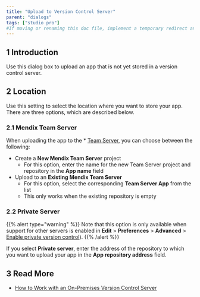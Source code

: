 ```yaml
---
title: "Upload to Version Control Server"
parent: "dialogs"
tags: ["studio pro"]
#If moving or renaming this doc file, implement a temporary redirect and let the respective team know they should update the URL in the product. See Mapping to Products for more details.
---
```


## 1 Introduction

Use this dialog box to upload an app that is not yet stored in a version control server.

## 2 Location

Use this setting to select the location where you want to store your app. There are three options, which are described below.

### 2.1 Mendix Team Server

When uploading the app to the * [Team Server](/developerportal/develop/team-server), you can choose between the following:

* Create a **New Mendix Team Server** project
	* For this option, enter the name for the new Team Server project and repository in the **App name** field
* Upload to an **Existing Mendix Team Server**
	* For this option, select the corresponding **Team Server App** from the list
	* This only works when the existing repository is empty

### 2.2 Private Server

{{% alert type="warning" %}}
Note that this option is only available when support for other servers is enabled in **Edit** > **Preferences** > **Advanced** > [Enable private version control](preferences-dialog#enable)).
{{% /alert %}}

If you select **Private server**, enter the address of the repository to which you want to upload your app in the **App repository address** field.

## 3 Read More

* [How to Work with an On-Premises Version Control Server](/howto/collaboration-requirements-management/on-premises-svn-howto)

